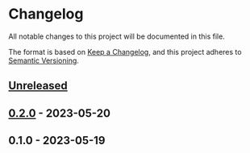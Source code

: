 # Changelog

All notable changes to this project will be documented in this file.

The format is based on [Keep a Changelog](https://keepachangelog.com/en/1.0.0/),
and this project adheres to [Semantic Versioning](https://semver.org/spec/v2.0.0.html).

## [Unreleased]


## [0.2.0] - 2023-05-20

## 0.1.0 - 2023-05-19

[Unreleased]: https://github.com/BombenProdukt/package_slug/compare/0.2.0...HEAD
[0.2.0]: https://github.com/BombenProdukt/package_slug/compare/0.1.0...0.2.0
